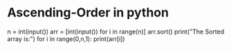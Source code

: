 # Ascending-Order in python
n = int(input())
arr = [int(input()) for i in range(n)]
arr.sort()
print("The Sorted array is:")
for i in range(0,n,1):
    print(arr[i])
